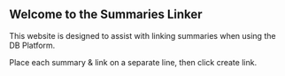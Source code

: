 ## Welcome to the Summaries Linker

This website is designed to assist with linking summaries when using the DB Platform.

Place each summary & link on a separate line, then click create link.